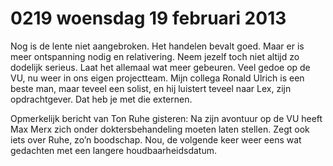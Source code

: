 # 0219 woensdag 19 februari 2013
Nog is de lente niet aangebroken. Het handelen bevalt goed. Maar er is meer ontspanning nodig en relativering. Neem jezelf toch niet altijd zo dodelijk serieus. Laat het allemaal wat meer gebeuren. Veel gedoe op de VU, nu weer in ons eigen projectteam. Mijn collega Ronald Ulrich is een beste man, maar teveel een solist, en hij luistert teveel naar Lex, zijn opdrachtgever. Dat heb je met die externen.

Opmerkelijk bericht van Ton Ruhe gisteren: Na zijn avontuur op de VU heeft Max Merx zich onder doktersbehandeling moeten laten stellen. Zegt ook iets over Ruhe, zo’n boodschap. Nou, de volgende keer weer eens wat gedachten met een langere houdbaarheidsdatum.



